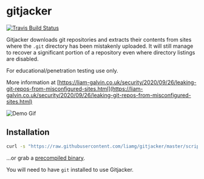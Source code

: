 # gitjacker

[![Travis Build Status](https://travis-ci.org/liamg/gitjacker.svg?branch=master)](https://travis-ci.org/liamg/gitjacker)

Gitjacker downloads git repositories and extracts their contents from sites where the `.git` directory has been mistakenly uploaded. It will still manage to recover a significant portion of a repository even where directory listings are disabled.

For educational/penetration testing use only.

More information at [https://liam-galvin.co.uk/security/2020/09/26/leaking-git-repos-from-misconfigured-sites.html](https://liam-galvin.co.uk/security/2020/09/26/leaking-git-repos-from-misconfigured-sites.html)

![Demo Gif](demo.gif)

## Installation

```bash
curl -s "https://raw.githubusercontent.com/liamg/gitjacker/master/scripts/install.sh" | bash
```

...or grab a [precompiled binary](https://github.com/liamg/gitjacker/releases).

You will need to have `git` installed to use Gitjacker.
